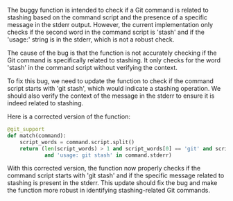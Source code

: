 The buggy function is intended to check if a Git command is related to stashing based on the command script and the presence of a specific message in the stderr output. However, the current implementation only checks if the second word in the command script is 'stash' and if the 'usage:' string is in the stderr, which is not a robust check.

The cause of the bug is that the function is not accurately checking if the Git command is specifically related to stashing. It only checks for the word 'stash' in the command script without verifying the context.

To fix this bug, we need to update the function to check if the command script starts with 'git stash', which would indicate a stashing operation. We should also verify the context of the message in the stderr to ensure it is indeed related to stashing.

Here is a corrected version of the function:

```python
@git_support
def match(command):
    script_words = command.script.split()
    return (len(script_words) > 1 and script_words[0] == 'git' and script_words[1] == 'stash'
            and 'usage: git stash' in command.stderr)
```

With this corrected version, the function now properly checks if the command script starts with 'git stash' and if the specific message related to stashing is present in the stderr. This update should fix the bug and make the function more robust in identifying stashing-related Git commands.